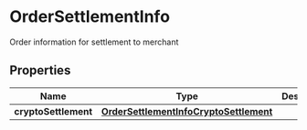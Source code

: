 

# OrderSettlementInfo

Order information for settlement to merchant

## Properties

| Name | Type | Description | Notes |
|------------ | ------------- | ------------- | -------------|
|**cryptoSettlement** | [**OrderSettlementInfoCryptoSettlement**](OrderSettlementInfoCryptoSettlement.md) |  |  |



